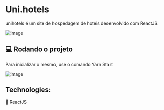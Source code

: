 # Uni.hotels

unihotels é um site de hospedagem de hoteis desenvolvido com ReactJS.

![image](https://user-images.githubusercontent.com/49965191/171780622-4d09069e-1596-4679-a2ba-1927c574ad43.png)

## 💻 Rodando o projeto

Para inicializar o mesmo, use o comando Yarn Start

![image](https://user-images.githubusercontent.com/49965191/171780559-766411c1-5734-4eff-98af-e72a73dcd155.png)

## Technologies:
🚀 ReactJS
